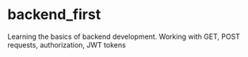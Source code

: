 # backend_first
Learning the basics of backend development. Working with GET, POST requests, authorization, JWT tokens
